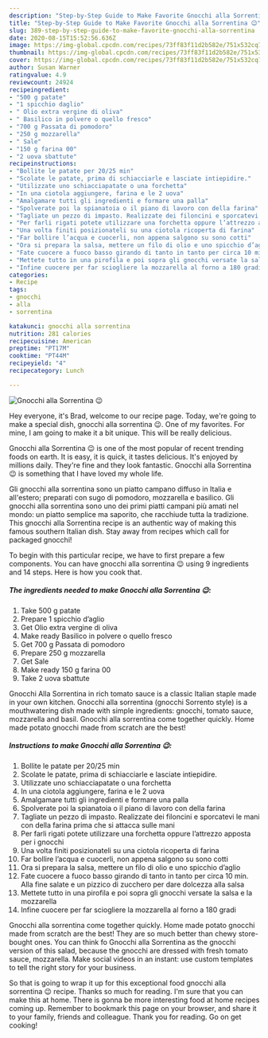 ```yaml
---
description: "Step-by-Step Guide to Make Favorite Gnocchi alla Sorrentina 😉"
title: "Step-by-Step Guide to Make Favorite Gnocchi alla Sorrentina 😉"
slug: 389-step-by-step-guide-to-make-favorite-gnocchi-alla-sorrentina
date: 2020-08-15T15:52:56.636Z
image: https://img-global.cpcdn.com/recipes/73ff83f11d2b582e/751x532cq70/gnocchi-alla-sorrentina-😉-recipe-main-photo.jpg
thumbnail: https://img-global.cpcdn.com/recipes/73ff83f11d2b582e/751x532cq70/gnocchi-alla-sorrentina-😉-recipe-main-photo.jpg
cover: https://img-global.cpcdn.com/recipes/73ff83f11d2b582e/751x532cq70/gnocchi-alla-sorrentina-😉-recipe-main-photo.jpg
author: Susan Warner
ratingvalue: 4.9
reviewcount: 24924
recipeingredient:
- "500 g patate"
- "1 spicchio daglio"
- " Olio extra vergine di oliva"
- " Basilico in polvere o quello fresco"
- "700 g Passata di pomodoro"
- "250 g mozzarella"
- " Sale"
- "150 g farina 00"
- "2 uova sbattute"
recipeinstructions:
- "Bollite le patate per 20/25 min"
- "Scolate le patate, prima di schiacciarle e lasciate intiepidire."
- "Utilizzate uno schiacciapatate o una forchetta"
- "In una ciotola aggiungere, farina e le 2 uova"
- "Amalgamare tutti gli ingredienti e formare una palla"
- "Spolverate poi la spianatoia o il piano di lavoro con della farina"
- "Tagliate un pezzo di impasto. Realizzate dei filoncini e sporcatevi le mani con della farina prima che si attacca sulle mani"
- "Per farli rigati potete utilizzare una forchetta oppure l’attrezzo apposta per i gnocchi"
- "Una volta finiti posizionateli su una ciotola ricoperta di farina"
- "Far bollire l’acqua e cuocerli, non appena salgono su sono cotti"
- "Ora si prepara la salsa, mettere un filo di olio e uno spicchio d’aglio"
- "Fate cuocere a fuoco basso girando di tanto in tanto per circa 10 min. Alla fine salate e un pizzico di zucchero per dare dolcezza alla salsa"
- "Mettete tutto in una pirofila e poi sopra gli gnocchi versate la salsa e la mozzarella"
- "Infine cuocere per far sciogliere la mozzarella al forno a 180 gradi"
categories:
- Recipe
tags:
- gnocchi
- alla
- sorrentina

katakunci: gnocchi alla sorrentina 
nutrition: 281 calories
recipecuisine: American
preptime: "PT17M"
cooktime: "PT44M"
recipeyield: "4"
recipecategory: Lunch

---
```



![Gnocchi alla Sorrentina 😉](https://img-global.cpcdn.com/recipes/73ff83f11d2b582e/751x532cq70/gnocchi-alla-sorrentina-😉-recipe-main-photo.jpg)

Hey everyone, it's Brad, welcome to our recipe page. Today, we're going to make a special dish, gnocchi alla sorrentina 😉. One of my favorites. For mine, I am going to make it a bit unique. This will be really delicious.

Gnocchi alla Sorrentina 😉 is one of the most popular of recent trending foods on earth. It is easy, it is quick, it tastes delicious. It's enjoyed by millions daily. They're fine and they look fantastic. Gnocchi alla Sorrentina 😉 is something that I have loved my whole life.

Gli gnocchi alla sorrentina sono un piatto campano diffuso in Italia e all&#39;estero; preparati con sugo di pomodoro, mozzarella e basilico. Gli gnocchi alla sorrentina sono uno dei primi piatti campani più amati nel mondo: un piatto semplice ma saporito, che racchiude tutta la tradizione. This gnocchi alla Sorrentina recipe is an authentic way of making this famous southern Italian dish. Stay away from recipes which call for packaged gnocchi!


To begin with this particular recipe, we have to first prepare a few components. You can have gnocchi alla sorrentina 😉 using 9 ingredients and 14 steps. Here is how you cook that.

<!--inarticleads1-->

##### The ingredients needed to make Gnocchi alla Sorrentina 😉:

1. Take 500 g patate
1. Prepare 1 spicchio d’aglio
1. Get  Olio extra vergine di oliva
1. Make ready  Basilico in polvere o quello fresco
1. Get 700 g Passata di pomodoro
1. Prepare 250 g mozzarella
1. Get  Sale
1. Make ready 150 g farina 00
1. Take 2 uova sbattute


Gnocchi Alla Sorrentina in rich tomato sauce is a classic Italian staple made in your own kitchen. Gnocchi alla sorrentina (gnocchi Sorrento style) is a mouthwatering dish made with simple ingredients: gnocchi, tomato sauce, mozzarella and basil. Gnocchi alla sorrentina come together quickly. Home made potato gnocchi made from scratch are the best! 

<!--inarticleads2-->

##### Instructions to make Gnocchi alla Sorrentina 😉:

1. Bollite le patate per 20/25 min
1. Scolate le patate, prima di schiacciarle e lasciate intiepidire.
1. Utilizzate uno schiacciapatate o una forchetta
1. In una ciotola aggiungere, farina e le 2 uova
1. Amalgamare tutti gli ingredienti e formare una palla
1. Spolverate poi la spianatoia o il piano di lavoro con della farina
1. Tagliate un pezzo di impasto. Realizzate dei filoncini e sporcatevi le mani con della farina prima che si attacca sulle mani
1. Per farli rigati potete utilizzare una forchetta oppure l’attrezzo apposta per i gnocchi
1. Una volta finiti posizionateli su una ciotola ricoperta di farina
1. Far bollire l’acqua e cuocerli, non appena salgono su sono cotti
1. Ora si prepara la salsa, mettere un filo di olio e uno spicchio d’aglio
1. Fate cuocere a fuoco basso girando di tanto in tanto per circa 10 min. Alla fine salate e un pizzico di zucchero per dare dolcezza alla salsa
1. Mettete tutto in una pirofila e poi sopra gli gnocchi versate la salsa e la mozzarella
1. Infine cuocere per far sciogliere la mozzarella al forno a 180 gradi


Gnocchi alla sorrentina come together quickly. Home made potato gnocchi made from scratch are the best! They are so much better than chewy store-bought ones. You can think fo Gnocchi alla Sorrentina as the gnocchi version of this salad, because the gnocchi are dressed with fresh tomato sauce, mozzarella. Make social videos in an instant: use custom templates to tell the right story for your business. 

So that is going to wrap it up for this exceptional food gnocchi alla sorrentina 😉 recipe. Thanks so much for reading. I'm sure that you can make this at home. There is gonna be more interesting food at home recipes coming up. Remember to bookmark this page on your browser, and share it to your family, friends and colleague. Thank you for reading. Go on get cooking!
